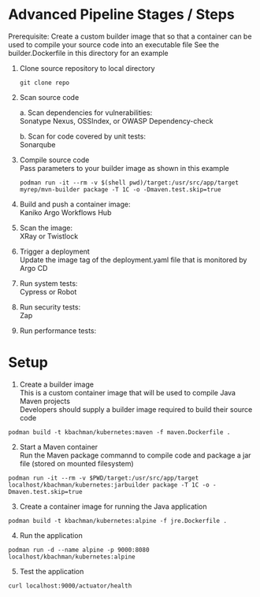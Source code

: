 # Advanced Pipeline Stages / Steps

Prerequisite:
Create a custom builder image that so that a container can be used to compile your source code into an executable file
See the builder.Dockerfile in this directory for an example


1. Clone source repository to local directory
   ```
   git clone repo
   ```

2. Scan source code

   a. Scan dependencies for vulnerabilities:  
   Sonatype Nexus, OSSIndex, or OWASP Dependency-check

   b. Scan for code covered by unit tests:  
   Sonarqube

3. Compile source code  
   Pass parameters to your builder image as shown in this example
   ```
   podman run -it --rm -v $(shell pwd)/target:/usr/src/app/target myrep/mvn-builder package -T 1C -o -Dmaven.test.skip=true
   ```

4. Build and push a container image:  
   Kaniko Argo Workflows Hub

5. Scan the image:  
   XRay or Twistlock

6. Trigger a deployment  
   Update the image tag of the deployment.yaml file that is monitored by Argo CD

7. Run system tests:  
   Cypress or Robot

8. Run security tests:  
   Zap

9. Run performance tests:   

# Setup

1.  Create a builder image  
This is a custom container image that will be used to compile Java Maven projects  
Developers should supply a builder image required to build their source code
```
podman build -t kbachman/kubernetes:maven -f maven.Dockerfile .
```

2.  Start a Maven container  
Run the Maven package commannd to compile code and package a jar file (stored on mounted filesystem)
``` 
podman run -it --rm -v $PWD/target:/usr/src/app/target localhost/kbachman/kubernetes:jarbuilder package -T 1C -o -Dmaven.test.skip=true
```

3. Create a container image for running the Java application
```
podman build -t kbachman/kubernetes:alpine -f jre.Dockerfile .
```

4. Run the application
```
podman run -d --name alpine -p 9000:8080 localhost/kbachman/kubernetes:alpine  
```

5. Test the application
```
curl localhost:9000/actuator/health
```